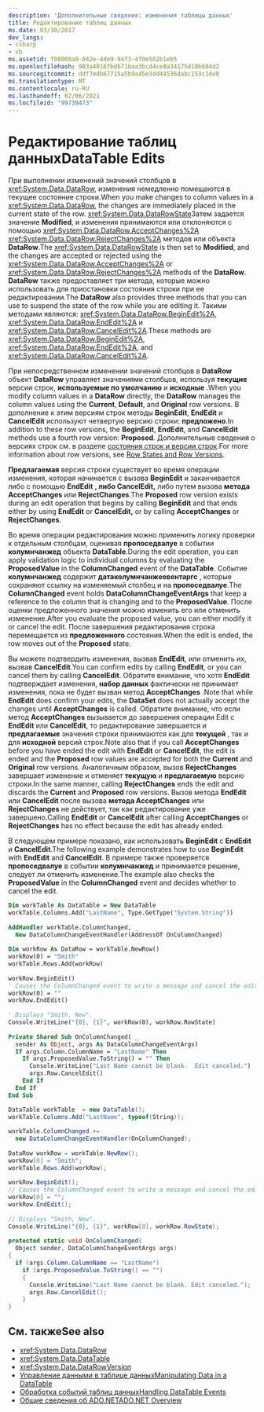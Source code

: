 ```yaml
---
description: 'Дополнительные сведения: изменения таблицы данных'
title: Редактирование таблиц данных
ms.date: 03/30/2017
dev_langs:
- csharp
- vb
ms.assetid: f08008a9-042e-4de9-94f3-4f0e502b1eb5
ms.openlocfilehash: 983a4016fbdb71baa3bcd4ce8a34175d10b604d2
ms.sourcegitcommit: ddf7edb67715a5b9a45e3dd44536dabc153c1de0
ms.translationtype: MT
ms.contentlocale: ru-RU
ms.lasthandoff: 02/06/2021
ms.locfileid: "99739473"
---
```

# <a name="datatable-edits"></a><span data-ttu-id="c86ee-103">Редактирование таблиц данных</span><span class="sxs-lookup"><span data-stu-id="c86ee-103">DataTable Edits</span></span>

<span data-ttu-id="c86ee-104">При выполнении изменений значений столбцов в <xref:System.Data.DataRow>, изменения немедленно помещаются в текущее состояние строки.</span><span class="sxs-lookup"><span data-stu-id="c86ee-104">When you make changes to column values in a <xref:System.Data.DataRow>, the changes are immediately placed in the current state of the row.</span></span> <span data-ttu-id="c86ee-105"><xref:System.Data.DataRowState>Затем задается значение **Modified**, и изменения принимаются или отклоняются с помощью <xref:System.Data.DataRow.AcceptChanges%2A> <xref:System.Data.DataRow.RejectChanges%2A> методов или объекта **DataRow**.</span><span class="sxs-lookup"><span data-stu-id="c86ee-105">The <xref:System.Data.DataRowState> is then set to **Modified**, and the changes are accepted or rejected using the <xref:System.Data.DataRow.AcceptChanges%2A> or <xref:System.Data.DataRow.RejectChanges%2A> methods of the **DataRow**.</span></span> <span data-ttu-id="c86ee-106">**DataRow** также предоставляет три метода, которые можно использовать для приостановки состояния строки при ее редактировании.</span><span class="sxs-lookup"><span data-stu-id="c86ee-106">The **DataRow** also provides three methods that you can use to suspend the state of the row while you are editing it.</span></span> <span data-ttu-id="c86ee-107">Такими методами являются: <xref:System.Data.DataRow.BeginEdit%2A>, <xref:System.Data.DataRow.EndEdit%2A> и <xref:System.Data.DataRow.CancelEdit%2A>.</span><span class="sxs-lookup"><span data-stu-id="c86ee-107">These methods are <xref:System.Data.DataRow.BeginEdit%2A>, <xref:System.Data.DataRow.EndEdit%2A>, and <xref:System.Data.DataRow.CancelEdit%2A>.</span></span>  
  
 <span data-ttu-id="c86ee-108">При непосредственном изменении значений столбцов в **DataRow** объект **DataRow** управляет значениями столбцов, используя **текущие** версии строк, **используемые по умолчанию** и **исходные** .</span><span class="sxs-lookup"><span data-stu-id="c86ee-108">When you modify column values in a **DataRow** directly, the **DataRow** manages the column values using the **Current**, **Default**, and **Original** row versions.</span></span> <span data-ttu-id="c86ee-109">В дополнение к этим версиям строк методы **BeginEdit**, **EndEdit** и **CancelEdit** используют четвертую версию строки: **предложено**.</span><span class="sxs-lookup"><span data-stu-id="c86ee-109">In addition to these row versions, the **BeginEdit**, **EndEdit**, and **CancelEdit** methods use a fourth row version: **Proposed**.</span></span> <span data-ttu-id="c86ee-110">Дополнительные сведения о версиях строк см. в разделе [состояния строк и версии строк](row-states-and-row-versions.md).</span><span class="sxs-lookup"><span data-stu-id="c86ee-110">For more information about row versions, see [Row States and Row Versions](row-states-and-row-versions.md).</span></span>  
  
 <span data-ttu-id="c86ee-111">**Предлагаемая** версия строки существует во время операции изменения, которая начинается с вызова **BeginEdit** и заканчивается либо с помощью **EndEdit** **, либо CancelEdit,** либо путем вызова **метода AcceptChanges** или **RejectChanges**.</span><span class="sxs-lookup"><span data-stu-id="c86ee-111">The **Proposed** row version exists during an edit operation that begins by calling **BeginEdit** and that ends either by using **EndEdit** or **CancelEdit,** or by calling **AcceptChanges** or **RejectChanges**.</span></span>  
  
 <span data-ttu-id="c86ee-112">Во время операции редактирования можно применить логику проверки к отдельным столбцам, оценивая **пропоседвалуе** в событии **колумнчанжед** объекта **DataTable**.</span><span class="sxs-lookup"><span data-stu-id="c86ee-112">During the edit operation, you can apply validation logic to individual columns by evaluating the **ProposedValue** in the **ColumnChanged** event of the **DataTable**.</span></span> <span data-ttu-id="c86ee-113">Событие **колумнчанжед** содержит **датаколумнчанжеевентаргс** , которые сохраняют ссылку на изменяемый столбец и на **пропоседвалуе**.</span><span class="sxs-lookup"><span data-stu-id="c86ee-113">The **ColumnChanged** event holds **DataColumnChangeEventArgs** that keep a reference to the column that is changing and to the **ProposedValue**.</span></span> <span data-ttu-id="c86ee-114">После оценки предложенного значения можно изменить его или отменить изменение.</span><span class="sxs-lookup"><span data-stu-id="c86ee-114">After you evaluate the proposed value, you can either modify it or cancel the edit.</span></span> <span data-ttu-id="c86ee-115">После завершения редактирования строка перемещается из **предложенного** состояния.</span><span class="sxs-lookup"><span data-stu-id="c86ee-115">When the edit is ended, the row moves out of the **Proposed** state.</span></span>  
  
 <span data-ttu-id="c86ee-116">Вы можете подтвердить изменения, вызвав **EndEdit**, или отменить их, вызвав **CancelEdit**.</span><span class="sxs-lookup"><span data-stu-id="c86ee-116">You can confirm edits by calling **EndEdit**, or you can cancel them by calling **CancelEdit**.</span></span> <span data-ttu-id="c86ee-117">Обратите внимание, что хотя **EndEdit** подтверждает изменения, **набор данных** фактически не принимает изменения, пока не будет вызван метод **AcceptChanges** .</span><span class="sxs-lookup"><span data-stu-id="c86ee-117">Note that while **EndEdit** does confirm your edits, the **DataSet** does not actually accept the changes until **AcceptChanges** is called.</span></span> <span data-ttu-id="c86ee-118">Обратите внимание, что если метод **AcceptChanges** вызывается до завершения операции Edit с **EndEdit** или **CancelEdit**, то редактирование завершается и **предлагаемые** значения строки принимаются как для **текущей** , так и для **исходной** версий строк.</span><span class="sxs-lookup"><span data-stu-id="c86ee-118">Note also that if you call **AcceptChanges** before you have ended the edit with **EndEdit** or **CancelEdit**, the edit is ended and the **Proposed** row values are accepted for both the **Current** and **Original** row versions.</span></span> <span data-ttu-id="c86ee-119">Аналогичным образом, вызов **RejectChanges** завершает изменение и отменяет **текущую** и **предлагаемую** версию строки.</span><span class="sxs-lookup"><span data-stu-id="c86ee-119">In the same manner, calling **RejectChanges** ends the edit and discards the **Current** and **Proposed** row versions.</span></span> <span data-ttu-id="c86ee-120">Вызов метода **EndEdit** или **CancelEdit** после вызова **метода AcceptChanges** или **RejectChanges** не действует, так как редактирование уже завершено.</span><span class="sxs-lookup"><span data-stu-id="c86ee-120">Calling **EndEdit** or **CancelEdit** after calling **AcceptChanges** or **RejectChanges** has no effect because the edit has already ended.</span></span>  
  
 <span data-ttu-id="c86ee-121">В следующем примере показано, как использовать **BeginEdit** с **EndEdit** и **CancelEdit**.</span><span class="sxs-lookup"><span data-stu-id="c86ee-121">The following example demonstrates how to use **BeginEdit** with **EndEdit** and **CancelEdit**.</span></span> <span data-ttu-id="c86ee-122">В примере также проверяется **пропоседвалуе** в событии **колумнчанжед** и принимается решение, следует ли отменить изменение.</span><span class="sxs-lookup"><span data-stu-id="c86ee-122">The example also checks the **ProposedValue** in the **ColumnChanged** event and decides whether to cancel the edit.</span></span>  
  
```vb  
Dim workTable As DataTable = New DataTable  
workTable.Columns.Add("LastName", Type.GetType("System.String"))  
  
AddHandler workTable.ColumnChanged, _  
  New DataColumnChangeEventHandler(AddressOf OnColumnChanged)  
  
Dim workRow As DataRow = workTable.NewRow()  
workRow(0) = "Smith"  
workTable.Rows.Add(workRow)  
  
workRow.BeginEdit()  
' Causes the ColumnChanged event to write a message and cancel the edit.  
workRow(0) = ""
workRow.EndEdit()  
  
' Displays "Smith, New".  
Console.WriteLine("{0}, {1}", workRow(0), workRow.RowState)  
  
Private Shared Sub OnColumnChanged( _  
  sender As Object, args As DataColumnChangeEventArgs)  
  If args.Column.ColumnName = "LastName" Then  
    If args.ProposedValue.ToString() = "" Then  
      Console.WriteLine("Last Name cannot be blank.  Edit canceled.")  
      args.Row.CancelEdit()  
    End If  
  End If  
End Sub  
```  
  
```csharp  
DataTable workTable  = new DataTable();  
workTable.Columns.Add("LastName", typeof(String));  
  
workTable.ColumnChanged +=
  new DataColumnChangeEventHandler(OnColumnChanged);  
  
DataRow workRow = workTable.NewRow();  
workRow[0] = "Smith";  
workTable.Rows.Add(workRow);  
  
workRow.BeginEdit();  
// Causes the ColumnChanged event to write a message and cancel the edit.  
workRow[0] = "";
workRow.EndEdit();  
  
// Displays "Smith, New".  
Console.WriteLine("{0}, {1}", workRow[0], workRow.RowState);
  
protected static void OnColumnChanged(  
  Object sender, DataColumnChangeEventArgs args)  
{  
  if (args.Column.ColumnName == "LastName")  
    if (args.ProposedValue.ToString() == "")  
    {  
      Console.WriteLine("Last Name cannot be blank. Edit canceled.");  
      args.Row.CancelEdit();  
    }  
}  
```  
  
## <a name="see-also"></a><span data-ttu-id="c86ee-123">См. также</span><span class="sxs-lookup"><span data-stu-id="c86ee-123">See also</span></span>

- <xref:System.Data.DataRow>
- <xref:System.Data.DataTable>
- <xref:System.Data.DataRowVersion>
- [<span data-ttu-id="c86ee-124">Управление данными в таблице данных</span><span class="sxs-lookup"><span data-stu-id="c86ee-124">Manipulating Data in a DataTable</span></span>](manipulating-data-in-a-datatable.md)
- [<span data-ttu-id="c86ee-125">Обработка событий таблиц данных</span><span class="sxs-lookup"><span data-stu-id="c86ee-125">Handling DataTable Events</span></span>](handling-datatable-events.md)
- [<span data-ttu-id="c86ee-126">Общие сведения об ADO.NET</span><span class="sxs-lookup"><span data-stu-id="c86ee-126">ADO.NET Overview</span></span>](../ado-net-overview.md)
